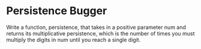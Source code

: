 # Persistence Bugger
Write a function, persistence, that takes in a positive parameter num and returns its multiplicative persistence, which is the number of times you must multiply the digits in num until you reach a single digit.